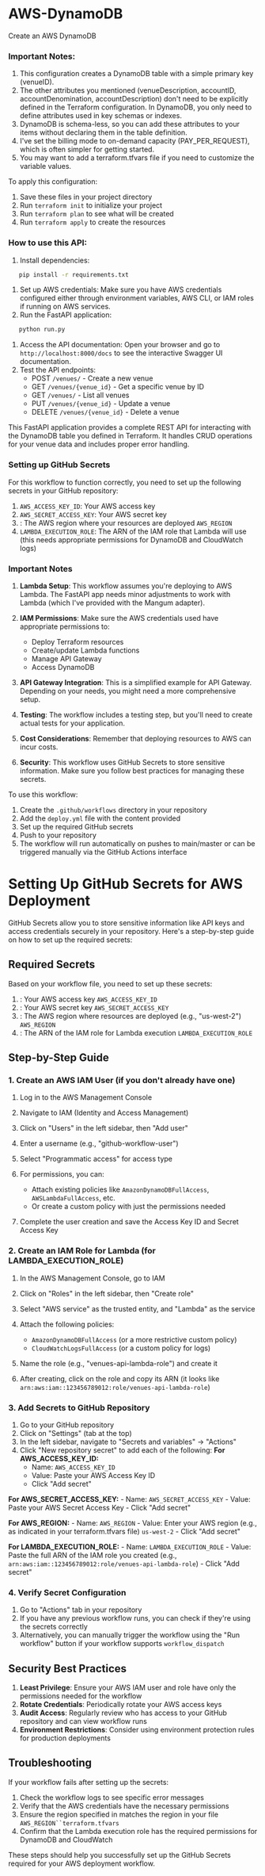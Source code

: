 # AWS-DynamoDB
Create an AWS DynamoDB

### Important Notes:
1. This configuration creates a DynamoDB table with a simple primary key (venueID).
2. The other attributes you mentioned (venueDescription, accountID, accountDenomination, accountDescription) don't need to be explicitly defined in the Terraform configuration. In DynamoDB, you only need to define attributes used in key schemas or indexes.
3. DynamoDB is schema-less, so you can add these attributes to your items without declaring them in the table definition.
4. I've set the billing mode to on-demand capacity (PAY_PER_REQUEST), which is often simpler for getting started.
5. You may want to add a terraform.tfvars file if you need to customize the variable values.

To apply this configuration:
1. Save these files in your project directory
2. Run `terraform init` to initialize your project
3. Run `terraform plan` to see what will be created
4. Run `terraform apply` to create the resources

### How to use this API:
1. Install dependencies:
``` bash
   pip install -r requirements.txt
```
1. Set up AWS credentials: Make sure you have AWS credentials configured either through environment variables, AWS CLI, or IAM roles if running on AWS services.
2. Run the FastAPI application:
``` bash
   python run.py
```
1. Access the API documentation: Open your browser and go to `http://localhost:8000/docs` to see the interactive Swagger UI documentation.
2. Test the API endpoints:
    - POST `/venues/` - Create a new venue
    - GET `/venues/{venue_id}` - Get a specific venue by ID
    - GET `/venues/` - List all venues
    - PUT `/venues/{venue_id}` - Update a venue
    - DELETE `/venues/{venue_id}` - Delete a venue

This FastAPI application provides a complete REST API for interacting with the DynamoDB table you defined in Terraform. It handles CRUD operations for your venue data and includes proper error handling.

### Setting up GitHub Secrets
For this workflow to function correctly, you need to set up the following secrets in your GitHub repository:
1. `AWS_ACCESS_KEY_ID`: Your AWS access key
2. `AWS_SECRET_ACCESS_KEY`: Your AWS secret key
3. : The AWS region where your resources are deployed `AWS_REGION`
4. `LAMBDA_EXECUTION_ROLE`: The ARN of the IAM role that Lambda will use (this needs appropriate permissions for DynamoDB and CloudWatch logs)

### Important Notes
1. **Lambda Setup**: This workflow assumes you're deploying to AWS Lambda. The FastAPI app needs minor adjustments to work with Lambda (which I've provided with the Mangum adapter).
2. **IAM Permissions**: Make sure the AWS credentials used have appropriate permissions to:
    - Deploy Terraform resources
    - Create/update Lambda functions
    - Manage API Gateway
    - Access DynamoDB

3. **API Gateway Integration**: This is a simplified example for API Gateway. Depending on your needs, you might need a more comprehensive setup.
4. **Testing**: The workflow includes a testing step, but you'll need to create actual tests for your application.
5. **Cost Considerations**: Remember that deploying resources to AWS can incur costs.
6. **Security**: This workflow uses GitHub Secrets to store sensitive information. Make sure you follow best practices for managing these secrets.

To use this workflow:
1. Create the `.github/workflows` directory in your repository
2. Add the `deploy.yml` file with the content provided
3. Set up the required GitHub secrets
4. Push to your repository
5. The workflow will run automatically on pushes to main/master or can be triggered manually via the GitHub Actions interface

# Setting Up GitHub Secrets for AWS Deployment
GitHub Secrets allow you to store sensitive information like API keys and access credentials securely in your repository. Here's a step-by-step guide on how to set up the required secrets:
## Required Secrets
Based on your workflow file, you need to set up these secrets:
1. : Your AWS access key `AWS_ACCESS_KEY_ID`
2. : Your AWS secret key `AWS_SECRET_ACCESS_KEY`
3. : The AWS region where resources are deployed (e.g., "us-west-2") `AWS_REGION`
4. : The ARN of the IAM role for Lambda execution `LAMBDA_EXECUTION_ROLE`

## Step-by-Step Guide
### 1. Create an AWS IAM User (if you don't already have one)
1. Log in to the AWS Management Console
2. Navigate to IAM (Identity and Access Management)
3. Click on "Users" in the left sidebar, then "Add user"
4. Enter a username (e.g., "github-workflow-user")
5. Select "Programmatic access" for access type
6. For permissions, you can:
    - Attach existing policies like `AmazonDynamoDBFullAccess`, `AWSLambdaFullAccess`, etc.
    - Or create a custom policy with just the permissions needed

7. Complete the user creation and save the Access Key ID and Secret Access Key

### 2. Create an IAM Role for Lambda (for LAMBDA_EXECUTION_ROLE)
1. In the AWS Management Console, go to IAM
2. Click on "Roles" in the left sidebar, then "Create role"
3. Select "AWS service" as the trusted entity, and "Lambda" as the service
4. Attach the following policies:
    - `AmazonDynamoDBFullAccess` (or a more restrictive custom policy)
    - `CloudWatchLogsFullAccess` (or a custom policy for logs)

5. Name the role (e.g., "venues-api-lambda-role") and create it
6. After creating, click on the role and copy its ARN (it looks like `arn:aws:iam::123456789012:role/venues-api-lambda-role`)

### 3. Add Secrets to GitHub Repository
1. Go to your GitHub repository
2. Click on "Settings" (tab at the top)
3. In the left sidebar, navigate to "Secrets and variables" → "Actions"
4. Click "New repository secret" to add each of the following:
**For AWS_ACCESS_KEY_ID:**
    - Name: `AWS_ACCESS_KEY_ID`
    - Value: Paste your AWS Access Key ID
    - Click "Add secret"

**For AWS_SECRET_ACCESS_KEY:**
    - Name: `AWS_SECRET_ACCESS_KEY`
    - Value: Paste your AWS Secret Access Key
    - Click "Add secret"

**For AWS_REGION:**
    - Name: `AWS_REGION`
    - Value: Enter your AWS region (e.g., as indicated in your terraform.tfvars file) `us-west-2`
    - Click "Add secret"

**For LAMBDA_EXECUTION_ROLE:**
    - Name: `LAMBDA_EXECUTION_ROLE`
    - Value: Paste the full ARN of the IAM role you created (e.g., `arn:aws:iam::123456789012:role/venues-api-lambda-role`)
    - Click "Add secret"

### 4. Verify Secret Configuration
1. Go to "Actions" tab in your repository
2. If you have any previous workflow runs, you can check if they're using the secrets correctly
3. Alternatively, you can manually trigger the workflow using the "Run workflow" button if your workflow supports `workflow_dispatch`

## Security Best Practices
1. **Least Privilege**: Ensure your AWS IAM user and role have only the permissions needed for the workflow
2. **Rotate Credentials**: Periodically rotate your AWS access keys
3. **Audit Access**: Regularly review who has access to your GitHub repository and can view workflow runs
4. **Environment Restrictions**: Consider using environment protection rules for production deployments

## Troubleshooting
If your workflow fails after setting up the secrets:
1. Check the workflow logs to see specific error messages
2. Verify that the AWS credentials have the necessary permissions
3. Ensure the region specified in matches the region in your file `AWS_REGION``terraform.tfvars`
4. Confirm that the Lambda execution role has the required permissions for DynamoDB and CloudWatch

These steps should help you successfully set up the GitHub Secrets required for your AWS deployment workflow.

